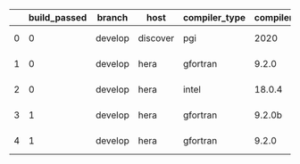 |    |   build_passed | branch   | host     | compiler_type   | compiler_version   | mpi_type   | mpi_version   | o_g   | os    | unit_pass   | unit_fail   | system_pass   | system_fail   | example_pass   | example_fail   | nuopc_pass   | nuopc_fail   | hash                                                                                                                    | modified                   |
|----|----------------|----------|----------|-----------------|--------------------|------------|---------------|-------|-------|-------------|-------------|---------------|---------------|----------------|----------------|--------------|--------------|-------------------------------------------------------------------------------------------------------------------------|----------------------------|
|  0 |              0 | develop  | discover | pgi             | 2020               | mpiuni     | None          | O     | Linux | 6789        | 620         | 6             | 2             | 40             | 3              | 0            | 50           | [artifacts](https://github.com/ryanlong1004/esmf-test-artifacts/tree/discover/develop/discover/pgi/2020/O/mpiuni/None)  | 2022-01-30 19:53:51.075712 |
|  1 |              0 | develop  | hera     | gfortran        | 9.2.0              | mpiuni     | None          | g     | Linux | 7409        | 0           | 8             | 0             | 43             | 0              | 0            | 50           | [artifacts](https://github.com/ryanlong1004/esmf-test-artifacts/tree/hera/develop/hera/gfortran/9.2.0/g/mpiuni/None)    | 2022-01-30 19:53:51.075712 |
|  2 |              0 | develop  | hera     | intel           | 18.0.4             | mpiuni     | None          | g     | Linux | 7409        | 0           | 8             | 0             | 43             | 0              | 0            | 50           | [artifacts](https://github.com/ryanlong1004/esmf-test-artifacts/tree/hera/develop/hera/intel/18.0.4/g/mpiuni/None)      | 2022-01-30 19:53:51.075712 |
|  3 |              1 | develop  | hera     | gfortran        | 9.2.0b             | intelmpi   | 2020          | g     | Linux | fail        | fail        | fail          | fail          | fail           | fail           | queued       | queued       | [artifacts](https://github.com/ryanlong1004/esmf-test-artifacts/tree/hera/develop/hera/gfortran/9.2.0b/g/intelmpi/2020) | 2022-01-30 19:53:51.075712 |
|  4 |              1 | develop  | hera     | gfortran        | 9.2.0              | openmpi    | 3.1.4         | g     | Linux | 8917        | 0           | 49            | 0             | 80             | 0              | 50           | 0            | [artifacts](https://github.com/ryanlong1004/esmf-test-artifacts/tree/hera/develop/hera/gfortran/9.2.0/g/openmpi/3.1.4)  | 2022-01-30 19:53:51.075712 |
